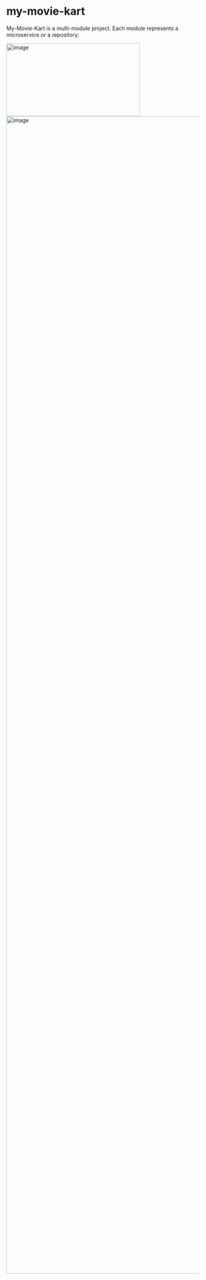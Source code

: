 # my-movie-kart

My-Movie-Kart is a multi-module project.
Each module represents a microservice or a repository.

<img width="348" height="190" alt="image" src="https://github.com/user-attachments/assets/5c924866-80d4-409d-b533-a06a0837e134" />


<img width="6424" height="3021" alt="image" src="https://github.com/user-attachments/assets/8dcfd7bd-967e-4170-a506-04e709deabb6" />
